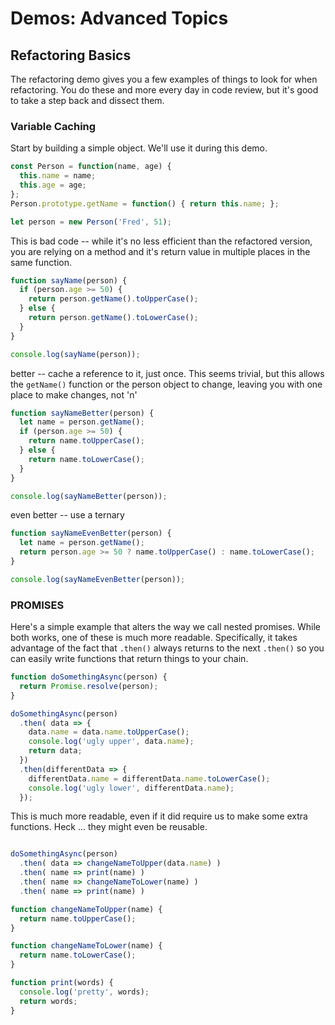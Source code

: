 # Demos: Advanced Topics

## Refactoring Basics

The refactoring demo gives you a few examples of things to look for when refactoring. You do these and more every day in code review, but it's good to take a step back and dissect them.

### Variable Caching

Start by building a simple object. We'll use it during this demo.

```javascript
const Person = function(name, age) {
  this.name = name;
  this.age = age;
};
Person.prototype.getName = function() { return this.name; };

let person = new Person('Fred', 51);
```

This is bad code -- while it's no less efficient than the refactored version, you are relying on a method and it's return value in multiple places in the same function.

```javascript
function sayName(person) {
  if (person.age >= 50) {
    return person.getName().toUpperCase();
  } else {
    return person.getName().toLowerCase();
  }
}

console.log(sayName(person));
```

better -- cache a reference to it, just once. This seems trivial, but this allows the `getName()` function or the person object to change, leaving you with one place to make changes, not 'n'

```javascript
function sayNameBetter(person) {
  let name = person.getName();
  if (person.age >= 50) {
    return name.toUpperCase();
  } else {
    return name.toLowerCase();
  }
}

console.log(sayNameBetter(person));
```

even better -- use a ternary

```javascript
function sayNameEvenBetter(person) {
  let name = person.getName();
  return person.age >= 50 ? name.toUpperCase() : name.toLowerCase();
}

console.log(sayNameEvenBetter(person));
```

### PROMISES

Here's a simple example that alters the way we call nested promises. While both works, one of these is much more readable. Specifically, it takes advantage of the fact that `.then()` always returns to the next `.then()` so you can easily write functions that return things to your chain.

```javascript
function doSomethingAsync(person) {
  return Promise.resolve(person);
}

doSomethingAsync(person)
  .then( data => {
    data.name = data.name.toUpperCase();
    console.log('ugly upper', data.name);
    return data;
  })
  .then(differentData => {
    differentData.name = differentData.name.toLowerCase();
    console.log('ugly lower', differentData.name);
  });
```

This is much more readable, even if it did require us to make some extra functions. Heck ... they might even be reusable.

```javascript

doSomethingAsync(person)
  .then( data => changeNameToUpper(data.name) )
  .then( name => print(name) )
  .then( name => changeNameToLower(name) )
  .then( name => print(name) )

function changeNameToUpper(name) {
  return name.toUpperCase();
}

function changeNameToLower(name) {
  return name.toLowerCase();
}

function print(words) {
  console.log('pretty', words);
  return words;
}
```
